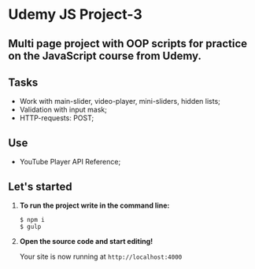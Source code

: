 # Udemy JS Project-3

## Multi page project with OOP scripts for practice on the JavaScript course from Udemy.

## Tasks

- Work with main-slider, video-player, mini-sliders, hidden lists;
- Validation with input mask;
- HTTP-requests: POST;

## Use

- YouTube Player API Reference;

## Let's started

1. **To run the project write in the command line:**

   ```shell
   $ npm i
   $ gulp
   ```

2. **Open the source code and start editing!**

   Your site is now running at `http://localhost:4000`
